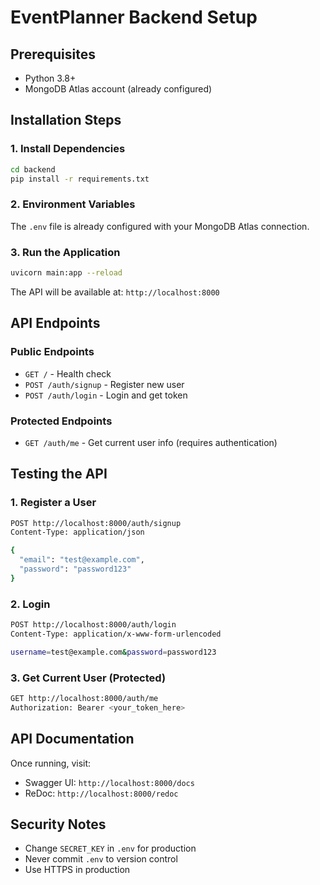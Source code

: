# EventPlanner Backend Setup

## Prerequisites
- Python 3.8+
- MongoDB Atlas account (already configured)

## Installation Steps

### 1. Install Dependencies
```bash
cd backend
pip install -r requirements.txt
```

### 2. Environment Variables
The `.env` file is already configured with your MongoDB Atlas connection.

### 3. Run the Application
```bash
uvicorn main:app --reload
```

The API will be available at: `http://localhost:8000`

## API Endpoints

### Public Endpoints
- `GET /` - Health check
- `POST /auth/signup` - Register new user
- `POST /auth/login` - Login and get token

### Protected Endpoints
- `GET /auth/me` - Get current user info (requires authentication)

## Testing the API

### 1. Register a User
```bash
POST http://localhost:8000/auth/signup
Content-Type: application/json

{
  "email": "test@example.com",
  "password": "password123"
}
```

### 2. Login
```bash
POST http://localhost:8000/auth/login
Content-Type: application/x-www-form-urlencoded

username=test@example.com&password=password123
```

### 3. Get Current User (Protected)
```bash
GET http://localhost:8000/auth/me
Authorization: Bearer <your_token_here>
```

## API Documentation
Once running, visit:
- Swagger UI: `http://localhost:8000/docs`
- ReDoc: `http://localhost:8000/redoc`

## Security Notes
- Change `SECRET_KEY` in `.env` for production
- Never commit `.env` to version control
- Use HTTPS in production
